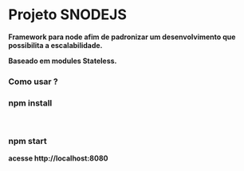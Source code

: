 <h1><b>Projeto SNODEJS<b></h1>

Framework para node afim de padronizar um desenvolvimento
que possibilita a escalabilidade.

Baseado em modules Stateless.

<h3><b>Como usar ?</b></h3>

<h3>npm install</h3>
</br>
<h3>npm start</h3>

<b>acesse http://localhost:8080</b>
